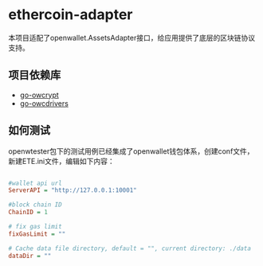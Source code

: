 # ethercoin-adapter

本项目适配了openwallet.AssetsAdapter接口，给应用提供了底层的区块链协议支持。

## 项目依赖库

- [go-owcrypt](https://github.com/blocktree/go-owcrypt.git)
- [go-owcdrivers](https://github.com/blocktree/.git)

## 如何测试

openwtester包下的测试用例已经集成了openwallet钱包体系，创建conf文件，新建ETE.ini文件，编辑如下内容：

```ini

#wallet api url
ServerAPI = "http://127.0.0.1:10001"

#block chain ID
ChainID = 1

# fix gas limit
fixGasLimit = ""

# Cache data file directory, default = "", current directory: ./data
dataDir = ""

```
